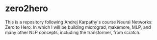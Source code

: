 # zero2hero
This is a repository following Andrej Karpathy's course Neural Networks: Zero to Hero. In which I will be building micrograd, makemore, MLP, and many other NLP concepts, including the transformer, from scratch. 